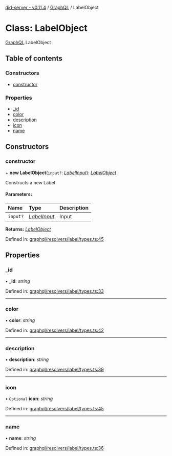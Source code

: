 [did-server - v0.11.4](../README.md) / [GraphQL](../modules/graphql.md) / LabelObject

# Class: LabelObject

[GraphQL](../modules/graphql.md).LabelObject

## Table of contents

### Constructors

- [constructor](graphql.labelobject.md#constructor)

### Properties

- [\_id](graphql.labelobject.md#_id)
- [color](graphql.labelobject.md#color)
- [description](graphql.labelobject.md#description)
- [icon](graphql.labelobject.md#icon)
- [name](graphql.labelobject.md#name)

## Constructors

### constructor

\+ **new LabelObject**(`input?`: [*LabelInput*](graphql.labelinput.md)): [*LabelObject*](graphql.labelobject.md)

Constructs a new Label

#### Parameters:

Name | Type | Description |
:------ | :------ | :------ |
`input?` | [*LabelInput*](graphql.labelinput.md) | Input    |

**Returns:** [*LabelObject*](graphql.labelobject.md)

Defined in: [graphql/resolvers/label/types.ts:45](https://github.com/Puzzlepart/did/blob/dev/server/graphql/resolvers/label/types.ts#L45)

## Properties

### \_id

• **\_id**: *string*

Defined in: [graphql/resolvers/label/types.ts:33](https://github.com/Puzzlepart/did/blob/dev/server/graphql/resolvers/label/types.ts#L33)

___

### color

• **color**: *string*

Defined in: [graphql/resolvers/label/types.ts:42](https://github.com/Puzzlepart/did/blob/dev/server/graphql/resolvers/label/types.ts#L42)

___

### description

• **description**: *string*

Defined in: [graphql/resolvers/label/types.ts:39](https://github.com/Puzzlepart/did/blob/dev/server/graphql/resolvers/label/types.ts#L39)

___

### icon

• `Optional` **icon**: *string*

Defined in: [graphql/resolvers/label/types.ts:45](https://github.com/Puzzlepart/did/blob/dev/server/graphql/resolvers/label/types.ts#L45)

___

### name

• **name**: *string*

Defined in: [graphql/resolvers/label/types.ts:36](https://github.com/Puzzlepart/did/blob/dev/server/graphql/resolvers/label/types.ts#L36)
